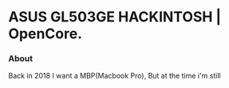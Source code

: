 # ASUS GL503GE HACKINTOSH | OpenCore.

### About
Back in 2018 I want a MBP(Macbook Pro), But at the time i'm still